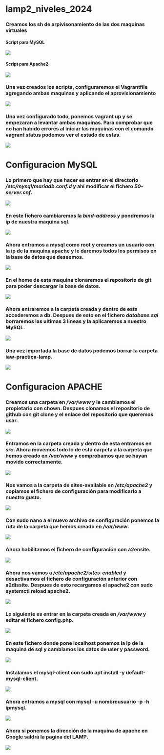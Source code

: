 # lamp2_niveles_2024
### Creamos los sh de arpivisonamiento de las dos maquinas virtuales
#### Script para MySQL
![](FOTOS/)
#### Script para Apache2
![](FOTOS/)
### Una vez creados los scripts, configuraremos el Vagrantfile agregando ambas maquinas y aplicando el aprovisionamiento
![](FOTOS/)
### Una vez configurado todo, ponemos **vagrant up** y se empezaran a levantar ambas maquinas. Para comprobar que no han habido errores al iniciar las maquinas con el comando **vagrant status** podemos ver el estado de estas.
![](FOTOS/)

# Configuracion MySQL
### Lo primero que hay que hacer es entrar en el directorio */etc/mysql/mariadb.conf.d* y ahí modificar el fichero *50-server.cnf*.
![](FOTOS/)
### En este fichero cambiaremos la *bind-address* y pondremos la ip de nuestra maquina sql.
![](FOTOS/)
### Ahora entramos a mysql como root y creamos un usuario con la ip de la maquina apache y le daremos todos los permisos en la base de datos que deseemos.
![](FOTOS/)
### En el home de esta maquina clonaremos el repositorio de git para poder descargar la base de datos.
![](FOTOS/)
### Ahora entraremos a la carpeta creada y dentro de esta accederemos a db. Despues de esto en el fichero *database.sql* borraremos las ultimas 3 lineas y la aplicaremos a nuestro MySQL.
![](FOTOS/)
### Una vez importada la base de datos podemos borrar la carpeta iaw-practica-lamp.
![](FOTOS/)

# Configuracion APACHE
### Creamos una carpeta en */var/www* y le cambiamos el propietario con **chown**. Despues clonamos el repositorio de github con **git clone** y el enlace del repositorio que queremos usar.
![](FOTOS/)
### Entramos en la carpeta creada y dentro de esta entramos en *src*. Ahora movemos todo lo de esta carpeta a la carpeta que hemos creado en */var/www* y comprobamos que se hayan movido correctamente.
![](FOTOS/)
### Nos vamos a la carpeta de sites-available en */etc/apache2* y copiamos el fichero de configuración para modificarlo a nuestro gusto.
![](FOTOS/)
### Con sudo nano a el nuevo archivo de configuración ponemos la ruta de la carpeta que hemos creado en */var/www*.
![](FOTOS/)
### Ahora habilitamos el fichero de configuración con **a2ensite**. 
![](FOTOS/)
### Ahora nos vamos a */etc/apache2/sites-enabled* y desactivamos el fichero de configuración anterior con **a2dissite**. Despues de esto recargamos el apache2 con **sudo systemctl reload apache2**.
![](FOTOS/)
### Lo siguiente es entrar en la carpeta creada en */var/www* y editar el fichero config.php.
![](FOTOS/)
### En este fichero donde pone localhost ponemos la ip de la maquina de sql y cambiamos los datos de user y password.
![](FOTOS/8a.png)
### Instalamos el mysql-client con **sudo apt install -y default-mysql-client**.
![](FOTOS/9a.png)
### Ahora entramos a mysql con **mysql -u nombreusuario -p -h ipmysql**.
![](FOTOS/10a.png)
### Ahora si ponemos la dirección de la maquina de apache en Google saldrá la pagina del LAMP.
![](FOTOS/11a.png)

